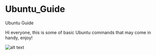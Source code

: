 # Ubuntu_Guide
Ubuntu Guide

Hi everyone, this is some of basic Ubuntu commands that may come in handy, enjoy!

![alt text](https://linuxiac.b-cdn.net/wp-content/uploads/2022/03/ubuntu-logo.png)
